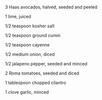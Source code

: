 3 Haas avocados, halved, seeded and peeled

1 lime, juiced

1/2 teaspoon kosher salt

1/2 teaspoon ground cumin

1/2 teaspoon cayenne

1/2 medium onion, diced

1/2 jalapeno pepper, seeded and minced

2 Roma tomatoes, seeded and diced

1 tablespoon chopped cilantro

1 clove garlic, minced
